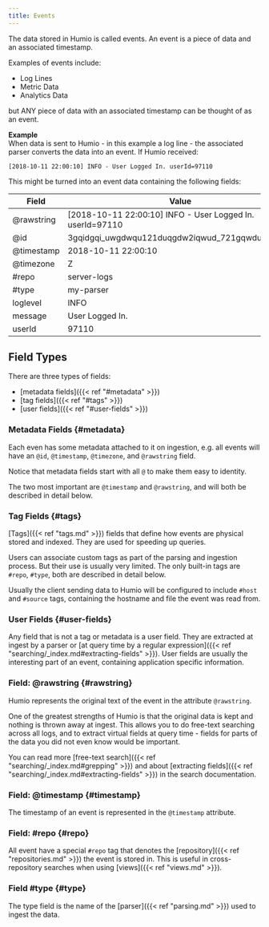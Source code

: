 ```yaml
---
title: Events
---
```


The data stored in Humio is called events. An event is a piece of data and an
associated timestamp.

Examples of events include:

- Log Lines
- Metric Data
- Analytics Data

but ANY piece of data with an associated timestamp can be thought of as an event.

**Example**  
When data is sent to Humio - in this example a log line - the associated parser
converts the data into an event. If Humio received:

```
[2018-10-11 22:00:10] INFO - User Logged In. userId=97110
```

This might be turned into an event data containing the following fields:

| Field      | Value                                                     |
|------------|-----------------------------------------------------------|
| @rawstring | [2018-10-11 22:00:10] INFO - User Logged In. userId=97110 |
| @id        | 3gqidgqi_uwgdwqu121duqgdw2iqwud_721gqwdugqdwu1            |
| @timestamp | 2018-10-11 22:00:10                                       |
| @timezone  | Z                                                         |
| #repo      | server-logs                                               |
| #type      | my-parser                                                 |
| loglevel   | INFO                                                      |
| message    | User Logged In.                                           |
| userId     | 97110                                                     |

## Field Types

There are three types of fields:

- [metadata fields]({{< ref "#metadata" >}})
- [tag fields]({{< ref "#tags" >}})
- [user fields]({{< ref "#user-fields" >}})

### Metadata Fields {#metadata}

Each even has some metadata attached to it on ingestion, e.g. all events will
have an `@id`, `@timestamp`, `@timezone`, and `@rawstring` field.

Notice that metadata fields start with all `@` to make them easy to identity.

The two most important are `@timestamp` and `@rawstring`, and will both be
described in detail below.

### Tag Fields {#tags}

[Tags]({{< ref "tags.md" >}}) fields that define how events are physical stored and indexed. They are
used for speeding up queries.

Users can associate custom tags as part of the parsing and ingestion process.
But their use is usually very limited. The only built-in tags are `#repo`, `#type`,
both are described in detail below.

Usually the client sending data to Humio will be configured to include `#host`
and `#source` tags, containing the hostname and file the event was read from.

### User Fields {#user-fields}

Any field that is not a tag or metadata is a user field. They are extracted at
ingest by a parser or [at query time by a regular expression]({{< ref "searching/_index.md#extracting-fields" >}}).
User fields are usually the interesting part of an event, containing application
specific information.

### Field: @rawstring {#rawstring}

Humio represents the original text of the event in the attribute `@rawstring`.

One of the greatest strengths of Humio is that the original data is kept and
nothing is thrown away at ingest. This allows you to do free-text searching across
all logs, and to extract virtual fields at query time - fields for parts of the
data you did not even know would be important.

You can read more [free-text search]({{< ref "searching/_index.md#grepping" >}}) and
about [extracting fields]({{< ref "searching/_index.md#extracting-fields" >}}) in
the search documentation.

### Field: @timestamp {#timestamp}

The timestamp of an event is represented in the `@timestamp` attribute.

### Field: #repo {#repo}

All event have a special `#repo` tag that denotes the [repository]({{< ref "repositories.md" >}}) the event is stored in.
This is useful in cross-repository searches when using [views]({{< ref "views.md" >}}).

### Field #type {#type}

The type field is the name of the [parser]({{< ref "parsing.md" >}}) used to ingest the data.
